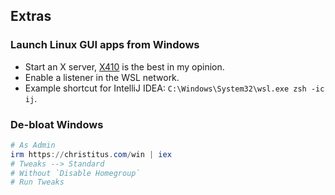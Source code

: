 ## Extras

### Launch Linux GUI apps from Windows

- Start an X server, [X410](https://x410.dev/download/) is the best in my opinion.
- Enable a listener in the WSL network.
- Example shortcut for IntelliJ IDEA: `C:\Windows\System32\wsl.exe zsh -ic ij`.

### De-bloat Windows

```powershell
# As Admin
irm https://christitus.com/win | iex
# Tweaks --> Standard
# Without `Disable Homegroup`
# Run Tweaks
```
